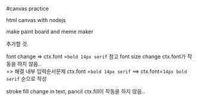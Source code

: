 #canvas practice

html canvas with nodejs

make paint board and meme maker

추가할 것.

font change => ctx.font =`bold 14px serif` 참고
font size change
ctx.font가 작동을 하지 않음..  
=> 해결
내부 입력순서문제
ctx.font =`bold 14px serif` ==> ctx.font=`14px bold serif` 순으로 작성

stroke fill change in text, pancil
ctx.fill이 작동을 하지 않음..
